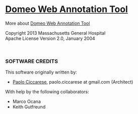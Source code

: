 
[Domeo Web Annotation Tool](http://www.annotationframework.org/)
================================================================

More about [Domeo Web Annotation Tool](http://www.annotationframework.org/about.html)

Copyright 2013 Massachusetts General Hospital<br/>
Apache License Version 2.0, January 2004

<br/>

### SOFTWARE CREDITS

This software originally written by:

   - [Paolo Ciccarese](http://www.paolociccarse.info), paolo.ciccarese at gmail.com (Architect)

With help by the following collaborators:

   - Marco Ocana
   - Keith Gutfreund














